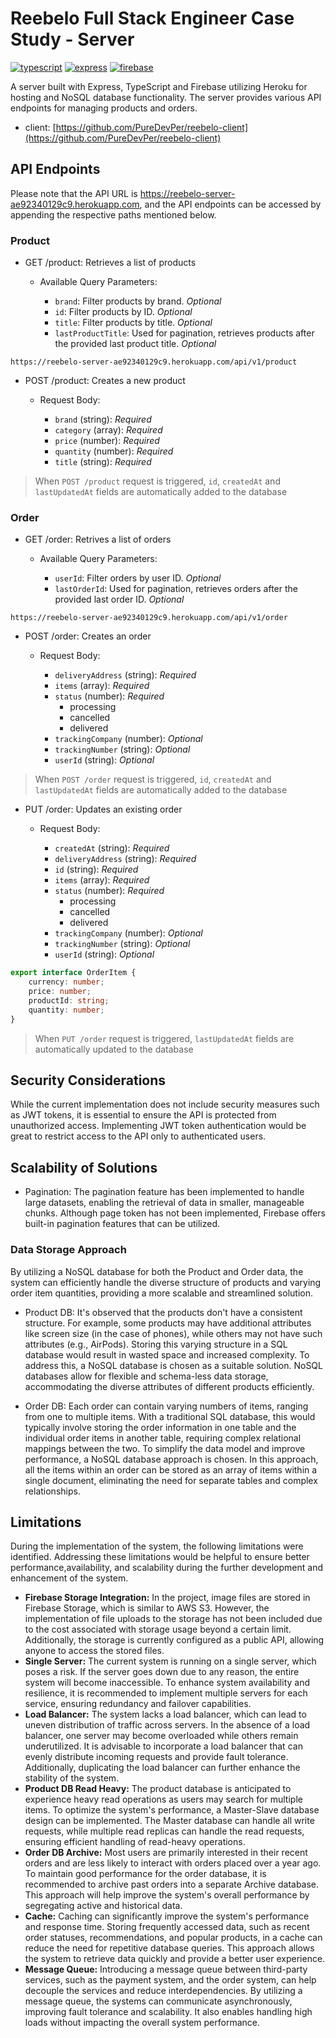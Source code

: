 # Reebelo Full Stack Engineer Case Study - Server

[![typescript](https://img.shields.io/badge/typescript-5.1.6-blue.svg)](https://shields.io/)
[![express](https://img.shields.io/badge/express-4.18.2-green.svg)](https://shields.io/)
[![firebase](https://img.shields.io/badge/firebase-9.23.0-red.svg)](https://shields.io/)

A server built with Express, TypeScript and Firebase utilizing Heroku for hosting and NoSQL database functionality. The server provides various API endpoints for managing products and orders.

-   client: [https://github.com/PureDevPer/reebelo-client](https://github.com/PureDevPer/reebelo-client)

## API Endpoints

Please note that the API URL is https://reebelo-server-ae92340129c9.herokuapp.com, and the API endpoints can be accessed by appending the respective paths mentioned below.

### Product

-   GET /product: Retrieves a list of products

    -   Available Query Parameters:

        -   `brand`: Filter products by brand. _Optional_
        -   `id`: Filter products by ID. _Optional_
        -   `title`: Filter products by title. _Optional_
        -   `lastProductTitle`: Used for pagination, retrieves products after the provided last product title. _Optional_

```
https://reebelo-server-ae92340129c9.herokuapp.com/api/v1/product
```

-   POST /product: Creates a new product

    -   Request Body:

        -   `brand` (string): _Required_
        -   `category` (array): _Required_
        -   `price` (number): _Required_
        -   `quantity` (number): _Required_
        -   `title` (string): _Required_

> When `POST /product` request is triggered, `id`, `createdAt` and `lastUpdatedAt` fields are automatically added to the database

### Order

-   GET /order: Retrives a list of orders

    -   Available Query Parameters:

        -   `userId`: Filter orders by user ID. _Optional_
        -   `lastOrderId`: Used for pagination, retrieves orders after the provided last order ID. _Optional_

```
https://reebelo-server-ae92340129c9.herokuapp.com/api/v1/order
```

-   POST /order: Creates an order

    -   Request Body:

        -   `deliveryAddress` (string): _Required_
        -   `items` (array): _Required_
        -   `status` (number): _Required_
            -   processing
            -   cancelled
            -   delivered
        -   `trackingCompany` (number): _Optional_
        -   `trackingNumber` (string): _Optional_
        -   `userId` (string): _Optional_

> When `POST /order` request is triggered, `id`, `createdAt` and `lastUpdatedAt` fields are automatically added to the database

-   PUT /order: Updates an existing order

    -   Request Body:

        -   `createdAt` (string): _Required_
        -   `deliveryAddress` (string): _Required_
        -   `id` (string): _Required_
        -   `items` (array): _Required_
        -   `status` (number): _Required_
            -   processing
            -   cancelled
            -   delivered
        -   `trackingCompany` (number): _Optional_
        -   `trackingNumber` (string): _Optional_
        -   `userId` (string): _Optional_

```typescript
export interface OrderItem {
    currency: number;
    price: number;
    productId: string;
    quantity: number;
}
```

> When `PUT /order` request is triggered, `lastUpdatedAt` fields are automatically updated to the database

## Security Considerations

While the current implementation does not include security measures such as JWT tokens, it is essential to ensure the API is protected from unauthorized access. Implementing JWT token authentication would be great to restrict access to the API only to authenticated users.

## Scalability of Solutions

-   Pagination: The pagination feature has been implemented to handle large datasets, enabling the retrieval of data in smaller, manageable chunks. Although page token has not been implemented, Firebase offers built-in pagination features that can be utilized.

### Data Storage Approach

By utilizing a NoSQL database for both the Product and Order data, the system can efficiently handle the diverse structure of products and varying order item quantities, providing a more scalable and streamlined solution.

-   Product DB: It's observed that the products don't have a consistent structure. For example, some products may have additional attributes like screen size (in the case of phones), while others may not have such attributes (e.g., AirPods). Storing this varying structure in a SQL database would result in wasted space and increased complexity. To address this, a NoSQL database is chosen as a suitable solution. NoSQL databases allow for flexible and schema-less data storage, accommodating the diverse attributes of different products efficiently.

-   Order DB: Each order can contain varying numbers of items, ranging from one to multiple items. With a traditional SQL database, this would typically involve storing the order information in one table and the individual order items in another table, requiring complex relational mappings between the two. To simplify the data model and improve performance, a NoSQL database approach is chosen. In this approach, all the items within an order can be stored as an array of items within a single document, eliminating the need for separate tables and complex relationships.

## Limitations

During the implementation of the system, the following limitations were identified. Addressing these limitations would be helpful to ensure better performance,availability, and scalability during the further development and enhancement of the system.

-   **Firebase Storage Integration:** In the project, image files are stored in Firebase Storage, which is similar to AWS S3. However, the implementation of file uploads to the storage has not been included due to the cost associated with storage usage beyond a certain limit. Additionally, the storage is currently configured as a public API, allowing anyone to access the stored files.
-   **Single Server:** The current system is running on a single server, which poses a risk. If the server goes down due to any reason, the entire system will become inaccessible. To enhance system availability and resilience, it is recommended to implement multiple servers for each service, ensuring redundancy and failover capabilities.
-   **Load Balancer:** The system lacks a load balancer, which can lead to uneven distribution of traffic across servers. In the absence of a load balancer, one server may become overloaded while others remain underutilized. It is advisable to incorporate a load balancer that can evenly distribute incoming requests and provide fault tolerance. Additionally, duplicating the load balancer can further enhance the stability of the system.
-   **Product DB Read Heavy:** The product database is anticipated to experience heavy read operations as users may search for multiple items. To optimize the system's performance, a Master-Slave database design can be implemented. The Master database can handle all write requests, while multiple read replicas can handle the read requests, ensuring efficient handling of read-heavy operations.
-   **Order DB Archive:** Most users are primarily interested in their recent orders and are less likely to interact with orders placed over a year ago. To maintain good performance for the order database, it is recommended to archive past orders into a separate Archive database. This approach will help improve the system's overall performance by segregating active and historical data.
-   **Cache:** Caching can significantly improve the system's performance and response time. Storing frequently accessed data, such as recent order statuses, recommendations, and popular products, in a cache can reduce the need for repetitive database queries. This approach allows the system to retrieve data quickly and provide a better user experience.
-   **Message Queue:** Introducing a message queue between third-party services, such as the payment system, and the order system, can help decouple the services and reduce interdependencies. By utilizing a message queue, the systems can communicate asynchronously, improving fault tolerance and scalability. It also enables handling high loads without impacting the overall system performance.
